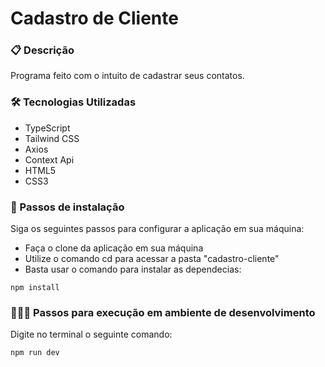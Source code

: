 # Cadastro de Cliente

### 📋 Descrição
Programa feito com o intuito de cadastrar seus contatos.

### 🛠️ Tecnologias Utilizadas
* TypeScript
* Tailwind CSS
* Axios
* Context Api
* HTML5
* CSS3

### 🔧 Passos de instalação
Siga os seguintes passos para configurar a aplicação em sua máquina:
* Faça o clone da aplicação em sua máquina
* Utilize o comando cd para acessar a pasta "cadastro-cliente"
* Basta usar o comando para instalar as dependecias:
```
npm install
```

### 👩🏼‍💻 Passos para execução em ambiente de desenvolvimento
Digite no terminal o seguinte comando: 
```
npm run dev
```